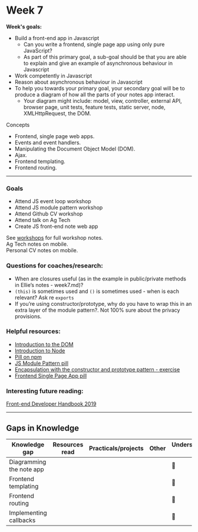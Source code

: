 # Week 7
 
**Week's goals:**
- Build a front-end app in Javascript
  - Can you write a frontend, single page app using only pure JavaScript?
  - As part of this primary goal, a sub-goal should be that you are able to explain and give an example of asynchronous behaviour in Javascript
- Work competently in Javascript
- Reason about asynchronous behaviour in Javascript
- To help you towards your primary goal, your secondary goal will be to produce a diagram of how all the parts of your notes app interact.
  - Your diagram might include: model, view, controller, external API, browser page, unit tests, feature tests, static server, node, XMLHttpRequest, the DOM.

Concepts
- Frontend, single page web apps.
- Events and event handlers.
- Manipulating the Document Object Model (DOM).
- Ajax.
- Frontend templating.
- Frontend routing.

------------------

### Goals
- Attend JS event loop workshop
- Attend JS module pattern workshop
- Attend Github CV workshop
- Attend talk on Ag Tech
- Create JS front-end note web app

See [workshops](https://github.com/JKBero/Makers-Notes/blob/master/Workshops.md) for full workshop notes.  
Ag Tech notes on mobile.  
Personal CV notes on mobile.  

### Questions for coaches/research:
- When are closures useful (as in the example in public/private methods in Ellie’s notes - week7.md)?
- ```(this)``` is sometimes used and ```()``` is sometimes used - when is each relevant? Ask re ```exports```
- If you’re using constructor/prototype, why do you have to wrap this in an extra layer of the module pattern?. Not 100% sure about the privacy provisions.

### Helpful resources:
- [Introduction to the DOM](https://developer.mozilla.org/en-US/docs/Web/API/Document_Object_Model/Introduction)
- [Introduction to Node](https://github.com/makersacademy/course/blob/master/pills/node.md)
- [Pill on npm](https://github.com/makersacademy/course/blob/master/pills/npm.md)
- [JS Module Pattern pill](https://github.com/makersacademy/course/blob/master/pills/javascript_module_pattern.md)
- [Encapsulation with the constructor and prototype pattern - exercise](https://github.com/makersacademy/skills-workshops/tree/master/week-5/encapsulation_with_constructor_and_prototype_pattern)
- [Frontend Single Page App pill](https://github.com/makersacademy/course/blob/master/pills/frontend_single_page_app.md)

### Interesting future reading:
[Front-end Developer Handbook 2019](https://frontendmasters.com/books/front-end-handbook/2019/)

------------------  
  
  ## Gaps in Knowledge
  
| Knowledge gap | Resources read | Practicals/projects | Other | Understanding :vertical_traffic_light: |
| --- | --- | --- | --- | --- |
| Diagramming the note app | | | | :closed_book: |
| Frontend templating | | | | :closed_book: |
| Frontend routing | | | | :closed_book: |
| Implementing callbacks | | | | :closed_book: |
